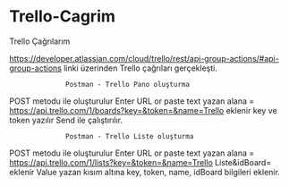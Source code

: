 # Trello-Cagrim
Trello Çağrılarım

https://developer.atlassian.com/cloud/trello/rest/api-group-actions/#api-group-actions linki üzerinden Trello çağrıları gerçekleşti.


                  Postman - Trello Pano oluşturma

POST metodu ile oluşturulur 
Enter URL or paste text yazan alana = https://api.trello.com/1/boards?key=&token=&name=Trello eklenir
key ve token yazılır Send ile çalıştırılır.


                  Postman - Trello Liste oluşturma

POST metodu ile oluşturulur 
Enter URL or paste text yazan alana = https://api.trello.com/1/lists?key=&token=&name=Trello Liste&idBoard= eklenir
Value yazan kısım altına key, token, name, idBoard bilgileri eklenir.










                     
